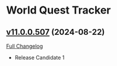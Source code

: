 # World Quest Tracker

## [v11.0.0.507](https://github.com/Tercioo/World-Quest-Tracker/tree/v11.0.0.507) (2024-08-22)
[Full Changelog](https://github.com/Tercioo/World-Quest-Tracker/compare/v11.0.0.506...v11.0.0.507) 

- Release Candidate 1  
